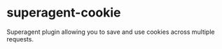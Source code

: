 # superagent-cookie
Superagent plugin allowing you to save and use cookies across multiple requests.
